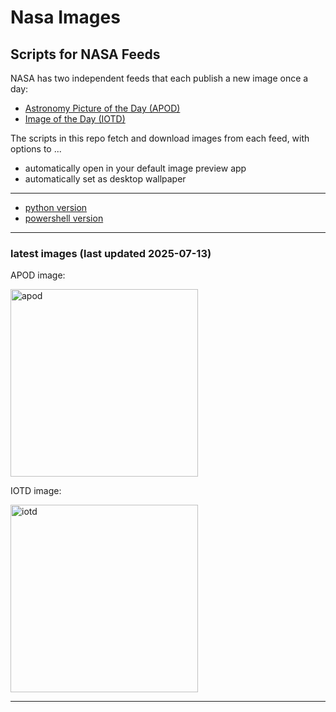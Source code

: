 # Nasa Images

## Scripts for NASA Feeds

NASA has two independent feeds that each publish a new image once a day:

- [Astronomy Picture of the Day (APOD)](https://apod.nasa.gov/apod/)
- [Image of the Day (IOTD)](https://www.nasa.gov/image-of-the-day/)

The scripts in this repo fetch and download images from each feed, with options to ...

- automatically open in your default image preview app
- automatically set as desktop wallpaper

---

- [python version](./python/README.md)
- [powershell version](./powershell/README.md)

---

### latest images (last updated 2025-07-13)

APOD image:

<a href="https://apod.nasa.gov/apod/image/2507/ant_hubble_1072.jpg"><img alt="apod" src="https://apod.nasa.gov/apod/image/2507/ant_hubble_1072.jpg" height="300" /></a>

IOTD image:

<a href="https://www.nasa.gov/image-detail/dsc09386orig/"><img alt="iotd" src="https://www.nasa.gov/wp-content/uploads/2025/07/dsc09386orig.jpg" height="300" /></a>

---
